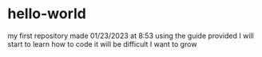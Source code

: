 # hello-world
my first repository made 01/23/2023 at 8:53 using the guide provided
I will start to learn how to code 
it will be difficult
 I want to grow
